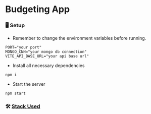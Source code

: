 # Budgeting App

### 🖥 Setup 
- Remember to change the environment variables before running.
```
PORT="your port"
MONGO_CNN="your mongo db connection"
VITE_API_BASE_URL="your api base url" 
```
- Install all necessary dependencies
```
npm i
```
- Start the server
```
npm start
```

### 🛠 [Stack Used](techstack.md)

